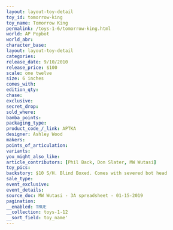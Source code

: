 ```yaml
---
layout: layout-toy-detail 
toy_id: tomorrow-king
toy_name: Tomorrow King
permalink: /toys-1-6/tomorrow-king.html
world: AP Popbot
world_abr: 
character_base: 
layout: layout-toy-detail
categories: 
release_date: 9/10/2010
release_price: $100 
scale: one twelve
size: 6 inches
comes_with: 
edition_qty: 
chase: 
exclusive: 
secret_drop: 
sold_where: 
bamba_points: 
packaging_type: 
product_code_/_link: APTKA
designer: Ashley Wood
makers: 
points_of_articulation: 
variants: 
you_might_also_like: 
article_contributors: [Phil Back, Don Slater, MW Wutasi]
toy_pics: 
backstory: $10 S/H. Blind Boxed. Comes with severed bot head
sale_type: 
event_exclusive: 
event_details: 
source_doc: MW Wutasi - 3A spreadsheet - 01-15-2019
pagination: 
__enabled: TRUE
__collection: toys-1-12
__sort_field: toy_name'
---
```

